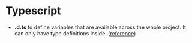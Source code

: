 # Typescript

- **.d.ts** to define variables that are available across the whole project. It can only have type definitions inside. ([reference](https://www.youtube.com/watch?v=s_CZeWuEZ_s&ab_channel=MaksimIvanov))
